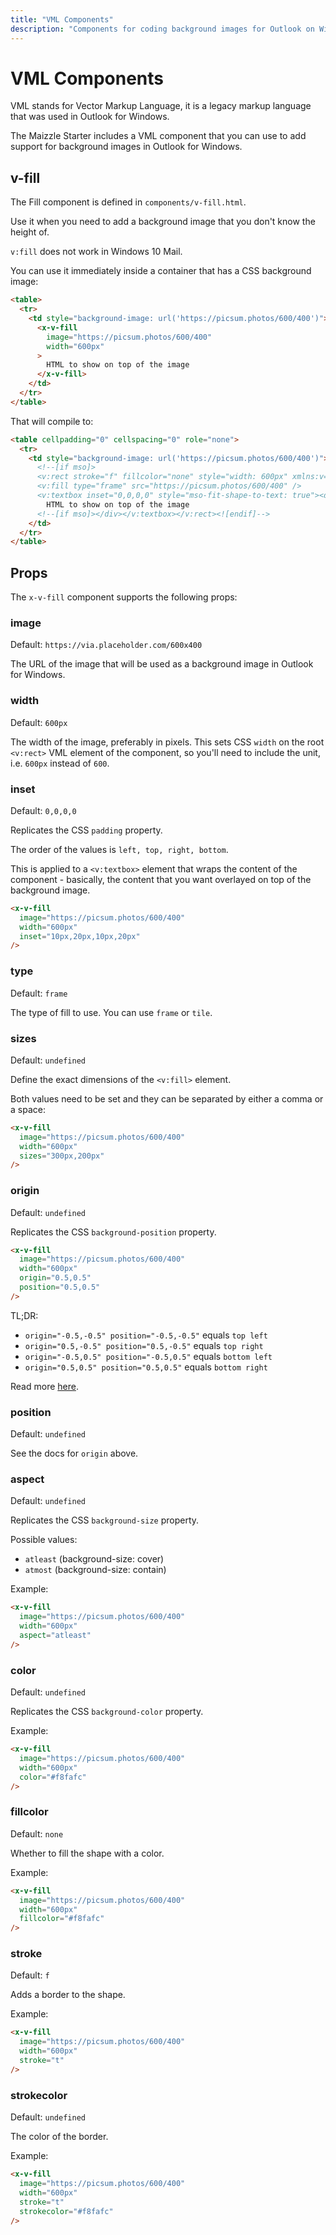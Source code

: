 ```yaml
---
title: "VML Components"
description: "Components for coding background images for Outlook on Windows."
---
```


# VML Components

VML stands for Vector Markup Language, it is a legacy markup language that was used in Outlook for Windows.

The Maizzle Starter includes a VML component that you can use to add support for background images in Outlook for Windows.

## v-fill

The Fill component is defined in `components/v-fill.html`.

Use it when you need to add a background image that you don't know the height of.

<Alert type="warning">`v:fill` does not work in Windows 10 Mail.</Alert>

You can use it immediately inside a container that has a CSS background image:

```html {4-9}
<table>
  <tr>
    <td style="background-image: url('https://picsum.photos/600/400')">
      <x-v-fill
        image="https://picsum.photos/600/400"
        width="600px"
      >
        HTML to show on top of the image
      </x-v-fill>
    </td>
  </tr>
</table>
```

That will compile to:

```html {4-9}
<table cellpadding="0" cellspacing="0" role="none">
  <tr>
    <td style="background-image: url('https://picsum.photos/600/400')">
      <!--[if mso]>
      <v:rect stroke="f" fillcolor="none" style="width: 600px" xmlns:v="urn:schemas-microsoft-com:vml">
      <v:fill type="frame" src="https://picsum.photos/600/400" />
      <v:textbox inset="0,0,0,0" style="mso-fit-shape-to-text: true"><div><![endif]-->
        HTML to show on top of the image
      <!--[if mso]></div></v:textbox></v:rect><![endif]-->
    </td>
  </tr>
</table>
```

## Props

The `x-v-fill` component supports the following props:

### image

Default: `https://via.placeholder.com/600x400`

The URL of the image that will be used as a background image in Outlook for Windows.

### width

Default: `600px`

The width of the image, preferably in pixels. This sets CSS `width` on the root `<v:rect>` VML element of the component, so you'll need to include the unit, i.e. `600px` instead of `600`.

### inset

Default: `0,0,0,0`

Replicates the CSS `padding` property.

The order of the values is `left, top, right, bottom`.

This is applied to a `<v:textbox>` element that wraps the content of the component - basically, the content that you want overlayed on top of the background image.

```html
<x-v-fill
  image="https://picsum.photos/600/400"
  width="600px"
  inset="10px,20px,10px,20px"
/>
```

### type

Default: `frame`

The type of fill to use. You can use `frame` or `tile`.

### sizes

Default: `undefined`

Define the exact dimensions of the `<v:fill>` element.

Both values need to be set and they can be separated by either a comma or a space:

```html
<x-v-fill
  image="https://picsum.photos/600/400"
  width="600px"
  sizes="300px,200px"
/>
```

### origin

Default: `undefined`

Replicates the CSS `background-position` property.

```html
<x-v-fill
  image="https://picsum.photos/600/400"
  width="600px"
  origin="0.5,0.5"
  position="0.5,0.5"
/>
```

TL;DR:

- `origin="-0.5,-0.5" position="-0.5,-0.5"` equals `top left`
- `origin="0.5,-0.5" position="0.5,-0.5"` equals `top right`
- `origin="-0.5,0.5" position="-0.5,0.5"` equals `bottom left`
- `origin="0.5,0.5" position="0.5,0.5"` equals `bottom right`

Read more [here](https://www.hteumeuleu.com/2021/background-properties-in-vml/#background-position).

### position

Default: `undefined`

See the docs for `origin` above.

### aspect

Default: `undefined`

Replicates the CSS `background-size` property.

Possible values:

- `atleast` (background-size: cover)
- `atmost` (background-size: contain)

Example:

```html
<x-v-fill
  image="https://picsum.photos/600/400"
  width="600px"
  aspect="atleast"
/>
```

### color

Default: `undefined`

Replicates the CSS `background-color` property.

Example:

```html
<x-v-fill
  image="https://picsum.photos/600/400"
  width="600px"
  color="#f8fafc"
/>
```

### fillcolor

Default: `none`

Whether to fill the shape with a color.

Example:

```html
<x-v-fill
  image="https://picsum.photos/600/400"
  width="600px"
  fillcolor="#f8fafc"
/>
```

### stroke

Default: `f`

Adds a border to the shape.

Example:

```html
<x-v-fill
  image="https://picsum.photos/600/400"
  width="600px"
  stroke="t"
/>
```

### strokecolor

Default: `undefined`

The color of the border.

Example:

```html
<x-v-fill
  image="https://picsum.photos/600/400"
  width="600px"
  stroke="t"
  strokecolor="#f8fafc"
/>
```
